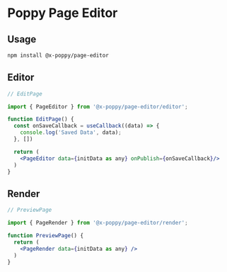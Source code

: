 # Poppy Page Editor

## Usage

```sh
npm install @x-poppy/page-editor
```

## Editor

```jsx
// EditPage

import { PageEditor } from '@x-poppy/page-editor/editor';

function EditPage() {
  const onSaveCallback = useCallback((data) => {
    console.log('Saved Data', data);
  }, [])

  return (
    <PageEditor data={initData as any} onPublish={onSaveCallback}/>
  )
}
```

## Render

```jsx
// PreviewPage

import { PageRender } from '@x-poppy/page-editor/render';

function PreviewPage() {
  return (
    <PageRender data={initData as any} />
  )
}
```
